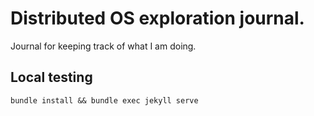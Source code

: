 # Distributed OS exploration journal.

Journal for keeping track of what I am doing.

## Local testing

`bundle install && bundle exec jekyll serve`

